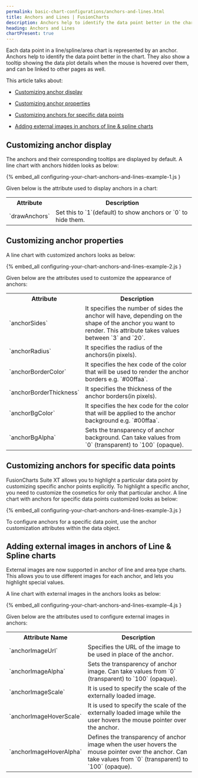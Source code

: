 ```yaml
---
permalink: basic-chart-configurations/anchors-and-lines.html
title: Anchors and Lines | FusionCharts
description: Anchors help to identify the data point better in the chart. They also show a tooltip showing the data plot details when the mouse is hovered over them
heading: Anchors and Lines
chartPresent: true
---
```


Each data point in a line/spline/area chart is represented by an anchor. Anchors help to identify the data point better in the chart. They also show a tooltip showing the data plot details when the mouse is hovered over them, and can be linked to other pages as well.

This article talks about:

* <a href="{{ site.baseurl }}basic-chart-configurations/anchors-and-lines.html#customizing-anchor-display">Customizing anchor display</a>

* <a href="{{ site.baseurl }}basic-chart-configurations/anchors-and-lines.html#customizing-anchor-properties">Customizing anchor properties</a>

* <a href="{{ site.baseurl }}basic-chart-configurations/anchors-and-lines.html#customizing-anchors-for-specific-data-points">Customizing anchors for specific data points</a>

* <a href="{{ site.baseurl }}basic-chart-configurations/anchors-and-lines.html#adding-external-images-in-anchors-of-line--spline-charts">Adding external images in anchors of line & spline charts</a>

## Customizing anchor display

The anchors and their corresponding tooltips are displayed by default. A line chart with anchors hidden looks as below:

{% embed_all configuring-your-chart-anchors-and-lines-example-1.js }

Given below is the attribute used to display anchors in a chart:

<table>
  <tr>
    <th>Attribute</th>
    <th>Description</th>
  </tr>
  <tr>
    <td>`drawAnchors`</td>
    <td>Set this to `1`(default) to show anchors or `0` to hide them.</td>
  </tr>
</table>






## Customizing anchor properties

A line chart with customized anchors looks as below:

{% embed_all configuring-your-chart-anchors-and-lines-example-2.js }

Given below are the attributes used to customize the appearance of anchors:

<table>
  <tr>
    <th>Attribute</th>
    <th>Description</th>
  </tr>
  <tr>
    <td>`anchorSides`</td>
    <td>It specifies the number of sides the anchor will have, depending on the shape of the anchor you want to render. This attribute takes values between `3` and `20`.</td>
  </tr>
  <tr>
    <td>`anchorRadius`</td>
    <td>It specifies the radius of the anchors(in pixels).</td>
  </tr>
  <tr>
    <td>`anchorBorderColor`</td>
    <td>It specifies the hex code of the color that will be used to render the anchor borders e.g. `#00ffaa`.</td>
  </tr>
  <tr>
    <td>`anchorBorderThickness`</td>
    <td>It specifies the thickness of the anchor borders(in pixels).</td>
  </tr>
  <tr>
    <td>`anchorBgColor`</td>
    <td>It specifies the hex code for the color that will be applied to the anchor background e.g. `#00ffaa`.</td>
  </tr>
  <tr>
    <td>`anchorBgAlpha`</td>
    <td>Sets the transparency of anchor background. Can take values from `0` (transparent) to `100` (opaque).</td>
  </tr>
</table>






## Customizing anchors for specific data points

FusionCharts Suite XT allows you to highlight a particular data point by customizing specific anchor points explicitly. To highlight a specific anchor, you need to customize the cosmetics for only that particular anchor. A line chart with anchors for specific data points customized looks as below:

{% embed_all configuring-your-chart-anchors-and-lines-example-3.js }

To configure anchors for a specific data point, use the anchor customization attributes within the data object. 



## Adding external images in anchors of Line & Spline charts

External images are now supported in anchor of line and area type charts. This allows you to use different images for each anchor, and lets you highlight special values.

A line chart with external images in the anchors looks as below:

{% embed_all configuring-your-chart-anchors-and-lines-example-4.js }

Given below are the attributes used to configure external images in anchors:

<table>
  <tr>
    <th>Attribute Name</th>
    <th>Description</th>
  </tr>
  <tr>
    <td>`anchorImageUrl`</td>
    <td>Specifies the URL of the image to be used in place of the anchor.</td>
  </tr>
  <tr>
    <td>`anchorImageAlpha`</td>
    <td>Sets the transparency of anchor image. Can take values from `0` (transparent) to `100` (opaque).</td>
  </tr>
  <tr>
    <td>`anchorImageScale`</td>
    <td>It is used to specify the scale of the externally loaded image.</td>
  </tr>
  <tr>
    <td>`anchorImageHoverScale`</td>
    <td>It is used to specify the scale of the externally loaded image while the user hovers the mouse pointer over the anchor.</td>
  </tr>
  <tr>
    <td>`anchorImageHoverAlpha`</td>
    <td>Defines the transparency of anchor image when the user hovers the mouse pointer over the anchor. Can take values from `0` (transparent) to `100` (opaque).</td>
  </tr>
</table>





